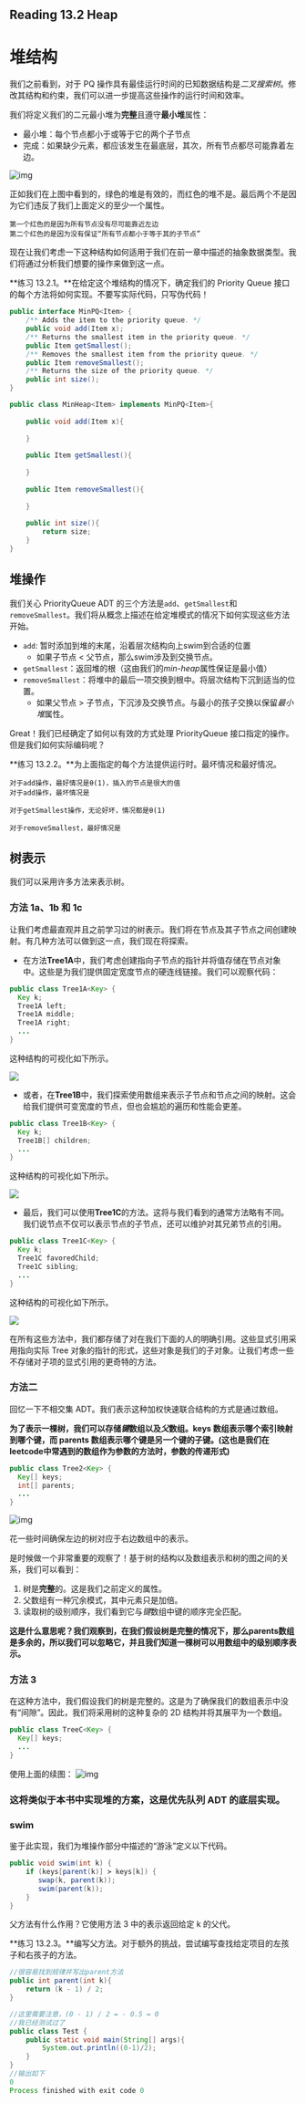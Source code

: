 ## Reading 13.2 Heap

# 堆结构

我们之前看到，对于 PQ 操作具有最佳运行时间的已知数据结构是*二叉搜索树*。修改其结构和约束，我们可以进一步提高这些操作的运行时间和效率。

我们将定义我们的二元最小堆为**完整**且遵守**最小堆**属性：

- 最小堆：每个节点都小于或等于它的两个子节点
- 完成：如果缺少元素，都应该发生在最底层，其次，所有节点都尽可能靠着左边。

![img](https://joshhug.gitbooks.io/hug61b/content/assets/heap-13.2.1.png)

正如我们在上图中看到的，绿色的堆是有效的，而红色的堆不是。最后两个不是因为它们违反了我们上面定义的至少一个属性。

```apl
第一个红色的是因为所有节点没有尽可能靠近左边
第二个红色的是因为没有保证“所有节点都小于等于其的子节点”
```

现在让我们考虑一下这种结构如何适用于我们在前一章中描述的抽象数据类型。我们将通过分析我们想要的操作来做到这一点。

**练习 13.2.1。**在给定这个堆结构的情况下，确定我们的 Priority Queue 接口的每个方法将如何实现。不要写实际代码，只写伪代码！

```java
public interface MinPQ<Item> {
    /** Adds the item to the priority queue. */
    public void add(Item x);
    /** Returns the smallest item in the priority queue. */
    public Item getSmallest();
    /** Removes the smallest item from the priority queue. */
    public Item removeSmallest();
    /** Returns the size of the priority queue. */
    public int size();
}

public class MinHeap<Item> implements MinPQ<Item>{
    
    public void add(Item x){
        
    }
    
    public Item getSmallest(){
        
    }
    
    public Item removeSmallest(){
        
    }
    
    public int size(){
        return size;
    }
}
```

## 堆操作

我们关心 PriorityQueue ADT 的三个方法是`add`、`getSmallest`和`removeSmallest`。我们将从概念上描述在给定堆模式的情况下如何实现这些方法开始。

- `add`: 暂时添加到堆的末尾，沿着层次结构向上swim到合适的位置
  - 如果子节点 < 父节点，那么swim涉及到交换节点。
- `getSmallest`：返回堆的根（这由我们的*min-heap*属性保证是最小值）
- `removeSmallest`：将堆中的最后一项交换到根中。将层次结构下沉到适当的位置。
  - 如果父节点 > 子节点，下沉涉及交换节点。与最小的孩子交换以保留*最小堆*属性。

Great！我们已经确定了如何以有效的方式处理 PriorityQueue 接口指定的操作。但是我们如何实际编码呢？

**练习 13.2.2。**为上面指定的每个方法提供运行时。最坏情况和最好情况。

```apl
对于add操作，最好情况是θ(1)，插入的节点是很大的值
对于add操作，最坏情况是

对于getSmallest操作，无论好坏，情况都是θ(1)

对于removeSmallest，最好情况是
```

## 树表示

我们可以采用许多方法来表示树。

### 方法 1a、1b 和 1c

让我们考虑最直观并且之前学习过的树表示。我们将在节点及其子节点之间创建映射。有几种方法可以做到这一点，我们现在将探索。

- 在方法**Tree1A**中，我们考虑创建指向子节点的指针并将值存储在节点对象中。这些是为我们提供固定宽度节点的硬连线链接。我们可以观察代码：

```java
public class Tree1A<Key> {
  Key k;
  Tree1A left;
  Tree1A middle;
  Tree1A right;
  ...
}
```

这种结构的可视化如下所示。

![](https://raw.githubusercontent.com/sunmiao0301/Public-Pic-Bed/main/0216tree1a.png)

- 或者，在**Tree1B**中，我们探索使用数组来表示子节点和节点之间的映射。这会给我们提供可变宽度的节点，但也会尴尬的遍历和性能会更差。

```java
public class Tree1B<Key> {
  Key k;
  Tree1B[] children;
  ...
}
```

这种结构的可视化如下所示。

![](https://raw.githubusercontent.com/sunmiao0301/Public-Pic-Bed/main/0216tree1b.png)

- 最后，我们可以使用**Tree1C**的方法。这将与我们看到的通常方法略有不同。我们说节点不仅可以表示节点的子节点，还可以维护对其兄弟节点的引用。

```java
public class Tree1C<Key> {
  Key k;
  Tree1C favoredChild;
  Tree1C sibling;
  ...
}
```

这种结构的可视化如下所示。

![](https://raw.githubusercontent.com/sunmiao0301/Public-Pic-Bed/main/0216tree1c.png)

在所有这些方法中，我们都存储了对在我们下面的人的明确引用。这些显式引用采用指向实际 Tree 对象的指针的形式，这些对象是我们的子对象。让我们考虑一些不存储对子项的显式引用的更奇特的方法。

### 方法二

回忆一下不相交集 ADT。我们表示这种加权快速联合结构的方式是通过数组。

**为了表示一棵树，我们可以存储*键*数组以及*父*数组。keys 数组表示哪个索引映射到哪个键，而 parents 数组表示哪个键是另一个键的子键。(这也是我们在leetcode中常遇到的数组作为参数的方法时，参数的传递形式)**

```java
public class Tree2<Key> {
  Key[] keys;
  int[] parents;
  ...
}
```

![img](https://raw.githubusercontent.com/sunmiao0301/Public-Pic-Bed/main/0216treeway2.png)

花一些时间确保左边的树对应于右边数组中的表示。

是时候做一个非常重要的观察了！基于树的结构以及数组表示和树的图之间的关系，我们可以看到：

1. 树是**完整**的。这是我们之前定义的属性。
2. 父数组有一种冗余模式，其中元素只是加倍。
3. 读取树的级别顺序，我们看到它与*键*数组中键的顺序完全匹配。

**这是什么意思呢？我们观察到，在我们假设树是完整的情况下，那么parents数组是多余的，所以我们可以忽略它，并且我们知道一棵树可以用数组中的级别顺序表示。**

### 方法 3

在这种方法中，我们假设我们的树是完整的。这是为了确保我们的数组表示中没有“间隙”。因此，我们将采用树的这种复杂的 2D 结构并将其展平为一个数组。

```java
public class TreeC<Key> {
  Key[] keys;
  ...
}
```

使用上面的续图： ![img](https://raw.githubusercontent.com/sunmiao0301/Public-Pic-Bed/main/0216treeway3.png)

### 这将类似于本书中实现堆的方案，这是优先队列 ADT 的底层实现。

### swim

鉴于此实现，我们为堆操作部分中描述的“游泳”定义以下代码。

```java
public void swim(int k) {
    if (keys[parent(k)] ≻ keys[k]) {
       swap(k, parent(k));
       swim(parent(k));              
    }
}
```

父方法有什么作用？它使用方法 3 中的表示返回给定 k 的父代。

**练习 13.2.3。**编写父方法。对于额外的挑战，尝试编写查找给定项目的左孩子和右孩子的方法。

```java
//很容易找到规律并写出parent方法
public int parent(int k){
    return (k - 1) / 2;
} 

//这里需要注意，(0 - 1) / 2 = - 0.5 = 0
//我已经测试过了
public class Test {
    public static void main(String[] args){
        System.out.println((0-1)/2);
    }
}
//输出如下
0
Process finished with exit code 0

```













